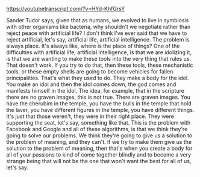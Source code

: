 https://youtubetranscript.com/?v=HYd-KhfGrsY

 Sander Tudor says, given that as humans, we evolved to live in symbiosis with other organisms like bacteria, why shouldn't we negotiate rather than reject peace with artificial life? I don't think I've ever said that we have to reject artificial, let's say, artificial life, artificial intelligence. The problem is always place. It's always like, where is the place of things? One of the difficulties with artificial life, artificial intelligence, is that we are idolizing it, is that we are wanting to make these tools into the very thing that rules us. That doesn't work. If you try to do that, then these tools, these mechanistic tools, or these empty shells are going to become vehicles for fallen principalities. That's what they used to do. They make a body for the idol. You make an idol and then the idol comes down, the god comes and manifests himself in the idol. The idea, for example, that in the scripture there are no graven images, this is not true. There are graven images. You have the cherubim in the temple, you have the bulls in the temple that hold the laver, you have different figures in the temple, you have different things. It's just that those weren't, they were in their right place. They were supporting the seat, let's say, something like that. This is the problem with Facebook and Google and all of these algorithms, is that we think they're going to solve our problems. We think they're going to give us a solution to the problem of meaning, and they can't. If we try to make them give us the solution to the problem of meaning, then that's when you create a body for all of your passions to kind of come together blindly and to become a very strange being that will not be the one that won't want the best for all of us, let's say.